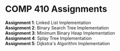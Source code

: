 # COMP 410 Assignments 

<b>Assignment 1</b>: Linked List Implementation
<br/>
<b>Assignment 2</b>: Binary Search Tree Implementation
<br/>
<b>Assignment 3</b>: Minimum Binary Heap Implementation
<br/>
<b>Assignment 4</b>: Splay Tree Implementation
<br/>
<b>Assignment 5</b>: Dijkstra's Algorithm Implementation
<br/>
